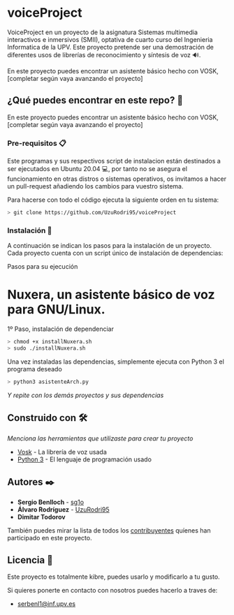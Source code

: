# voiceProject

VoiceProject en un proyecto de la asignatura Sistemas multimedia interactivos e inmersivos (SMII), optativa de cuarto curso del Ingenieria Informatica de la UPV. Este proyecto pretende ser una demostración de diferentes usos de librerías de reconocimiento y síntesis de voz 🔊.

En este proyecto puedes encontrar un asistente básico hecho con VOSK, [completar según vaya avanzando el proyecto]

## ¿Qué puedes encontrar en este repo? 🚀

En este proyecto puedes encontrar un asistente básico hecho con VOSK, [completar según vaya avanzando el proyecto]


### Pre-requisitos 📋

Este programas y sus respectivos script de instalacion están destinados a ser ejecutados en Ubuntu 20.04 💻, por tanto no se asegura el funcionamiento en otras distros o sistemas operativos, os invitamos a hacer un pull-request añadiendo los cambios para vuestro sistema.

Para hacerse con todo el código ejecuta la siguiente orden en tu sistema:

```Bash
> git clone https://github.com/UzuRodri95/voiceProject
```

### Instalación 🔧

A continuación se indican los pasos para la instalación de un proyecto. Cada proyecto cuenta con un script único de instalación de dependencias:

Pasos para su ejecución

# Nuxera, un asistente básico de voz para GNU/Linux.

1º Paso, instalación de dependenciar

```Bash
> chmod +x installNuxera.sh
> sudo ./installNuxera.sh
```

Una vez instaladas las dependencias, simplemente ejecuta con Python 3 el programa deseado

```Bash 
> python3 asistenteArch.py
```

_Y repite con los demás proyectos y sus dependencias_

## Construido con 🛠️

_Menciona las herramientas que utilizaste para crear tu proyecto_

* [Vosk](https://alphacephei.com/vosk/) - La librería de voz usada
* [Python 3](https://docs.python.org/3/) - El lenguaje de programación usado



## Autores ✒️


* **Sergio Benlloch**  - [sg1o](https://github.com/sg1o)
* **Álvaro Rodríguez**  - [UzuRodri95](https://github.com/UzuRodri95)
* **Dimitar Todorov** 

También puedes mirar la lista de todos los [contribuyentes](https://github.com/UzuRodri95/voiceProject/contributors) quíenes han participado en este proyecto. 

## Licencia 📄

Este proyecto es totalmente kibre, puedes usarlo y modificarlo a tu gusto.

Si quieres ponerte en contacto con nosotros puedes hacerlo a traves de:
* serbenl1@inf.upv.es
